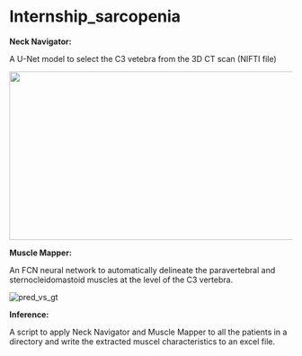 # Internship_sarcopenia


**Neck Navigator:**

A U-Net model to select the C3 vetebra from the 3D CT scan (NIFTI file)

<img src="https://user-images.githubusercontent.com/60819221/135115131-b39765e8-a919-4b53-82a1-166d3b13dadb.png" width="600" height="300">

**Muscle Mapper:**

An FCN neural network to automatically delineate the paravertebral and sternocleidomastoid muscles at the level of the C3 vertebra. 

![pred_vs_gt](https://user-images.githubusercontent.com/60819221/135115254-eaa2a0ab-b22a-465f-a792-edb948959e1d.png)


**Inference:**

A script to apply Neck Navigator and Muscle Mapper to all the patients in a directory and write the extracted muscel characteristics to an excel file.
